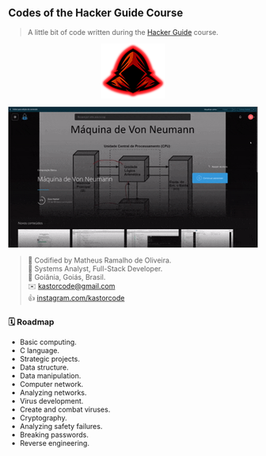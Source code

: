## Codes of the Hacker Guide Course
> A little bit of code written during the [Hacker Guide](https://guiahacker.com) course.

<p align="center">
  <img src="assets/guiahacker.png" />
</p>
<p align="center">
  <img src="assets/guiahacker.gif" />
</p>

> 👷 Codified by Matheus Ramalho de Oliveira.  
🔨 Systems Analyst, Full-Stack Developer.  
🏡 Goiânia, Goiás, Brasil.  
✉️ kastorcode@gmail.com  
👍 [instagram.com/kastorcode](https://www.instagram.com/kastorcode)

### 🗓 ️Roadmap
- Basic computing.
- C language.
- Strategic projects.
- Data structure.
- Data manipulation.
- Computer network.
- Analyzing networks.
- Virus development.
- Create and combat viruses.
- Cryptography.
- Analyzing safety failures.
- Breaking passwords.
- Reverse engineering.

